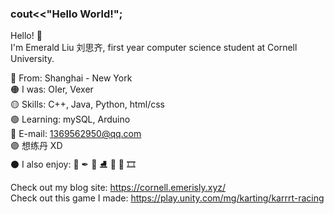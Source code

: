 ### cout<<"Hello World!";

Hello! 🌼  
I'm Emerald Liu 刘思齐, first year computer science student at Cornell University.

🔴 From: Shanghai - New York  
🟠 I was: OIer, Vexer  
🟡 Skills: C++, Java, Python, html/css  
🟢 Learning: mySQL, Arduino  
🔵 E-mail: 1369562950@qq.com  
🟣 想练丹 XD   
⚫ I also enjoy: 🎨 ✒ 🏀  ⛸ 🎹 🎸 🎞  


Check out my blog site:
https://cornell.emerisly.xyz/  
Check out this game I made:
https://play.unity.com/mg/karting/karrrt-racing  
